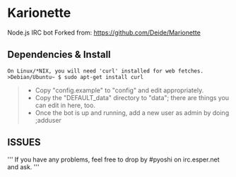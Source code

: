 # Karionette
Node.js IRC bot
Forked from: https://github.com/Deide/Marionette

## Dependencies & Install
```
On Linux/*NIX, you will need 'curl' installed for web fetches.
>Debian/Ubuntu~ $ sudo apt-get install curl
```

> * Copy "config.example" to "config" and edit appropriately.
> * Copy the "DEFAULT_data" directory to "data"; there are things you can edit in here, too.
> * Once the bot is up and running, add a new user as admin by doing ;adduser <user> <pass> <secret code from your config file>

## ISSUES
'''
If you have any problems, feel free to drop by #pyoshi on irc.esper.net and ask.
'''
